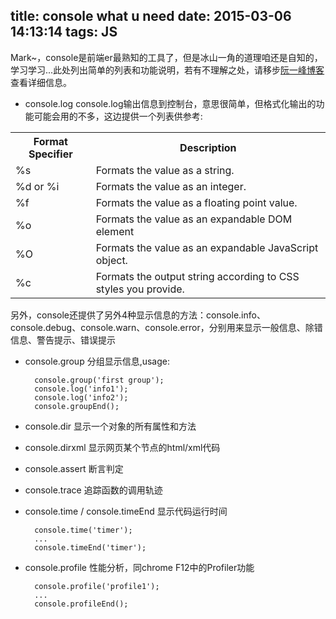 title: console what u need
date: 2015-03-06 14:13:14
tags: JS
---
Mark~，console是前端er最熟知的工具了，但是冰山一角的道理咱还是自知的，学习学习...此处列出简单的列表和功能说明，若有不理解之处，请移步[阮一峰博客](http://www.ruanyifeng.com/blog/2011/03/firebug_console_tutorial.html)查看详细信息。

* console.log
console.log输出信息到控制台，意思很简单，但格式化输出的功能可能会用的不多，这边提供一个列表供参考:
<table><tr><th>Format Specifier</th><th>Description</th></tr><tr><td>%s</td><td>Formats the value as a string.</td></tr><tr><td>%d or %i</td><td>Formats the value as an integer.</td></tr><tr><td>%f</td><td>Formats the value as a floating point value.</td></tr><tr><td>%o</td><td>Formats the value as an expandable DOM element</td></tr><tr><td>%O</td><td>Formats the value as an expandable JavaScript object.</td></tr><tr><td>%c</td><td>Formats the output string according to CSS styles you provide.</td></tr></table>
<!-- more -->
另外，console还提供了另外4种显示信息的方法：console.info、console.debug、console.warn、console.error，分别用来显示一般信息、除错信息、警告提示、错误提示

* console.group
分组显示信息,usage:

        console.group('first group');
        console.log('info1');
        console.log('info2');
        console.groupEnd();

* console.dir
显示一个对象的所有属性和方法

* console.dirxml
显示网页某个节点的html/xml代码

* console.assert
断言判定

* console.trace
追踪函数的调用轨迹

* console.time / console.timeEnd
显示代码运行时间


        console.time('timer');
        ...
        console.timeEnd('timer');

* console.profile
性能分析，同chrome F12中的Profiler功能


        console.profile('profile1');
        ...
        console.profileEnd();